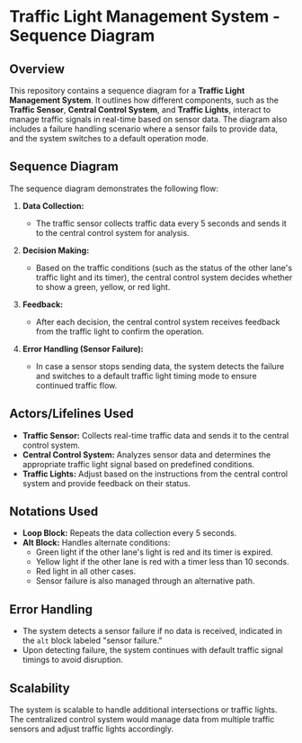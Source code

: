 # Traffic Light Management System - Sequence Diagram

## Overview

This repository contains a sequence diagram for a **Traffic Light Management System**. It outlines how different components, such as the **Traffic Sensor**, **Central Control System**, and **Traffic Lights**, interact to manage traffic signals in real-time based on sensor data. The diagram also includes a failure handling scenario where a sensor fails to provide data, and the system switches to a default operation mode.

## Sequence Diagram

The sequence diagram demonstrates the following flow:

1. **Data Collection:**
   - The traffic sensor collects traffic data every 5 seconds and sends it to the central control system for analysis.
   
2. **Decision Making:**
   - Based on the traffic conditions (such as the status of the other lane's traffic light and its timer), the central control system decides whether to show a green, yellow, or red light.

3. **Feedback:**
   - After each decision, the central control system receives feedback from the traffic light to confirm the operation.

4. **Error Handling (Sensor Failure):**
   - In case a sensor stops sending data, the system detects the failure and switches to a default traffic light timing mode to ensure continued traffic flow.

## Actors/Lifelines Used

- **Traffic Sensor:** Collects real-time traffic data and sends it to the central control system.
- **Central Control System:** Analyzes sensor data and determines the appropriate traffic light signal based on predefined conditions.
- **Traffic Lights:** Adjust based on the instructions from the central control system and provide feedback on their status.
  
## Notations Used

- **Loop Block:** Repeats the data collection every 5 seconds.
- **Alt Block:** Handles alternate conditions:
  - Green light if the other lane's light is red and its timer is expired.
  - Yellow light if the other lane is red with a timer less than 10 seconds.
  - Red light in all other cases.
  - Sensor failure is also managed through an alternative path.
  
## Error Handling

- The system detects a sensor failure if no data is received, indicated in the `alt` block labeled "sensor failure."
- Upon detecting failure, the system continues with default traffic signal timings to avoid disruption.

## Scalability

The system is scalable to handle additional intersections or traffic lights. The centralized control system would manage data from multiple traffic sensors and adjust traffic lights accordingly.

